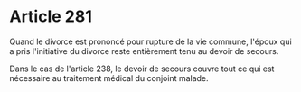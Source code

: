 # Article 281

Quand le divorce est prononcé pour rupture de la vie commune, l'époux qui a pris l'initiative du divorce reste entièrement tenu au devoir de secours.

Dans le cas de l'article 238, le devoir de secours couvre tout ce qui est nécessaire au traitement médical du conjoint malade.
